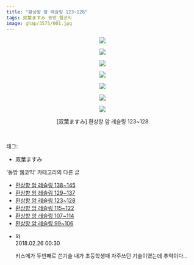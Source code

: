 ```yaml
---
title: "환상향 암 레슬링 123~128"
tags: 双葉ますみ 동방_웹코믹
image: ghap/3575/001.jpg
---
```

<div class="article">
<p style="text-align: center; clear: none; float: none;"><img src="{{ site.nasurl }}/ghap/3575/001.jpg"/></p>
<p style="text-align: center; clear: none; float: none;"><img src="{{ site.nasurl }}/ghap/3575/002.jpg"/></p>
<p style="text-align: center; clear: none; float: none;"><img src="{{ site.nasurl }}/ghap/3575/003.jpg"/></p>
<p style="text-align: center; clear: none; float: none;"><img src="{{ site.nasurl }}/ghap/3575/004.jpg"/></p>
<p style="text-align: center; clear: none; float: none;"><img src="{{ site.nasurl }}/ghap/3575/005.jpg"/></p>
<p style="text-align: center; clear: none; float: none;"><img src="{{ site.nasurl }}/ghap/3575/006.jpg"/></p>
<p style="text-align: center; clear: none; float: none;"><img src="{{ site.nasurl }}/ghap/3575/007.jpg"/></p>
<p style="text-align: center; clear: none; float: none;">[双葉ますみ] 환상향 암 레슬링 123~128</p>
<p><br/></p>
</div><div class="tagTrail">
<p>태그: </p>
<ul>
<li>双葉ますみ</li>
</ul>
</div><div class="another">
<p>'동방 웹코믹' 카테고리의 다른 글</p>
<ul>
<li><a href="/2017-07-20-ghap_3579">환상향 암 레슬링 138~145</a></li>
<li><a href="/2017-07-17-ghap_3576">환상향 암 레슬링 129~137</a></li>
<li><a href="/2017-07-17-ghap_3575">환상향 암 레슬링 123~128</a></li>
<li><a href="/2017-07-17-ghap_3574">환상향 암 레슬링 115~122</a></li>
<li><a href="/2017-07-17-ghap_3573">환상향 암 레슬링 107~114</a></li>
<li><a href="/2017-07-17-ghap_3572">환상향 암 레슬링 99~106</a></li>
</ul>
</div><div class="cb_module cb_fluid">
<div class="cb_wrt cb_profile">
<div class="comment">
<ul>
<li class="cb_thumb_off" id="comment15206733">
<div class="cb_comment_area">
<div class="cb_info_area">
<div class="cb_section">
<span class="cb_nick_name">와</span>
</div>
<div class="cb_section">
<span class="cb_date">2018.02.26 00:30 </span>
</div>
</div>
<div class="cb_dsc_comment">
<p class="cb_dsc">
											키스메가 두번째로 쓴기술 내가 초등학생때 자주쓰던 기술이였는데 추억이다...
										</p>
</div>
</div></li>
</ul>
</div>
</div><!-- commentList close -->
</div>